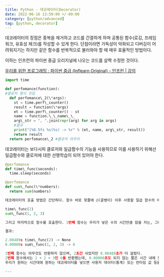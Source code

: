 ```yaml
---
title: Python - 데코레이터(Decorator) 
date: 2022-06-16 13:59:09 +/-09:00
category: [python/advanced]
tag: [python, decorator]
---
```


데코레이터의 장점은 중복을 제거하고 코드를 간결하게 하며 공통된 함수(로깅, 프레임워크, 유효성 체크)를 작성할 수 있게 한다. 단점이라면 가독성이 악화되고 디버깅이 어려워지기는 하지만 같은 함수를 반복적으로 불러와야 할 때 매우 효율적인 방법이다.


이하는 인프런의 파이썬 중급 오리지널에 나오는 코드를 살짝 수정한 것이다.


[우리를 위한 프로그래밍 : 파이썬 중급 (Inflearn Original) - 인프런 | 강의](https://www.inflearn.com/course/%ED%94%84%EB%A1%9C%EA%B7%B8%EB%9E%98%EB%B0%8D-%ED%8C%8C%EC%9D%B4%EC%8D%AC-%EC%A4%91%EA%B8%89-%EC%9D%B8%ED%94%84%EB%9F%B0-%EC%98%A4%EB%A6%AC%EC%A7%80%EB%84%90/dashboard)
```python
import time

def perfomance(function):
#클로저 형식 진입
  def perfomance\_2(\*args):
    st = time.perf\_counter()
    result = function(\*args)
    et = time.perf\_counter() - st
    name = function.\_\_name\_\_
    arg\_str = ", ".join(repr(arg) for arg in args)
    #결과
    print("[%0.5fs %s(%s) -> %r" % (et, name, arg\_str, result))
    return result
  return perfomance\_2 #클로저 마무리
```

데코레이터는 보다시피 클로저와 일급함수의 기능을 사용하므로 이를 사용하기 위해선 일급함수와 클로저에 대한 선행학습이 되어 있어야 한다.

```python
@perfomance
def time\_func(seconds):
  time.sleep(seconds)

@perfomance
def sum\_func(\*numbers):
  return sum(numbers)

데코레이터의 호출 방법은 간단하다. 함수 바로 윗줄에 @(골뱅이) 이후 사용할 일급 함수의 이름을 적는다. 그게 전부다.

time\_func(2)
sum\_func(1, 2, 3)

그리고 마지막으로 함수를 호출한다. 1번째 함수는 우리가 넣은 수의 시간만큼 잠을 자는, 그러니까 대기하는 함수. 두 번째 함수는 우리가 넣은 수를 더하는 함수다.

결과:

2.00489s time\_func(2) -> None 
0.00000s sum\_func(1, 2, 3) -> 6

1번째 함수는 아무것도 반환하지 않으며, 2초간 쉬었지만 0.00489초가 더 걸렸다.
2번째 함수에서는 1 + 2 + 3인 6을 반환했는데, 0.00000초도 되지 않는 짧은 시간 내에 모든 계산을 완료했다.
우리가 원하는 시간대에 원하는 데코레이터를 넣으면 사용자 데이터(통계) 또는 런타임 값 등을 유용하게 알아낼 수 있다.

--- 
